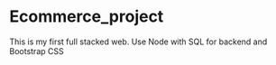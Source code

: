 # Ecommerce_project
This is my first full stacked web.
Use Node with SQL for backend
and Bootstrap CSS
